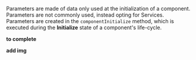 Parameters are made of data only used at the initialization of a component.
Parameters are not commonly used, instead opting for Services. 
Parameters are created in the `componentInitialize` method, which is executed during the **Initialize** state of a component's life-cycle.

**to complete**

**add img**
